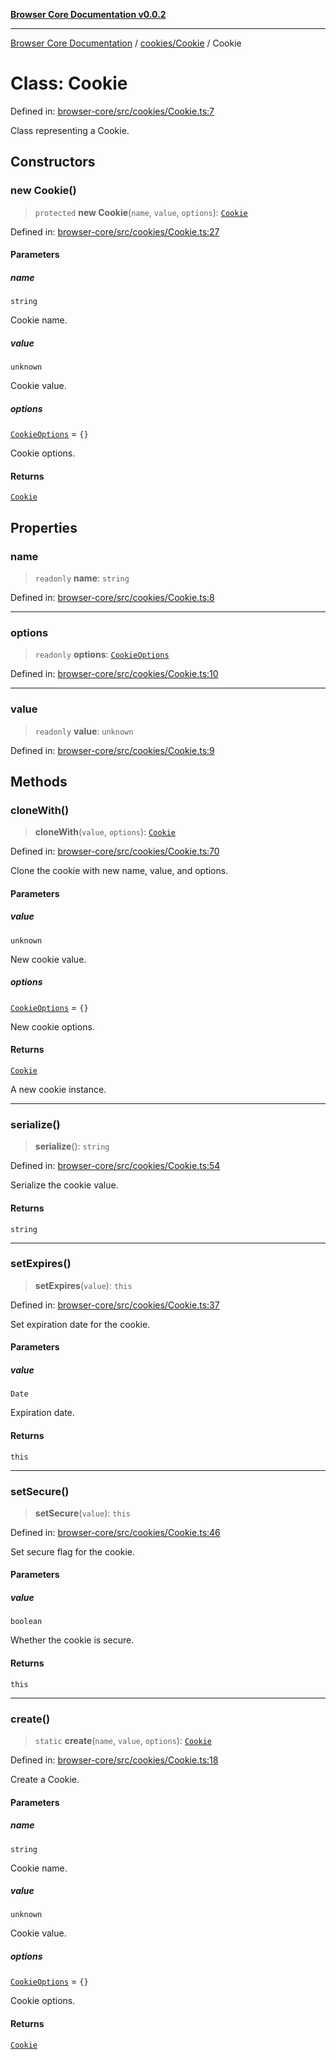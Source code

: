 [**Browser Core Documentation v0.0.2**](../../../README.md)

***

[Browser Core Documentation](../../../modules.md) / [cookies/Cookie](../README.md) / Cookie

# Class: Cookie

Defined in: [browser-core/src/cookies/Cookie.ts:7](https://github.com/stonemjs/browser-core/blob/58b3a039142f6865ef6912ef058985d46f08d508/src/cookies/Cookie.ts#L7)

Class representing a Cookie.

## Constructors

### new Cookie()

> `protected` **new Cookie**(`name`, `value`, `options`): [`Cookie`](Cookie.md)

Defined in: [browser-core/src/cookies/Cookie.ts:27](https://github.com/stonemjs/browser-core/blob/58b3a039142f6865ef6912ef058985d46f08d508/src/cookies/Cookie.ts#L27)

#### Parameters

##### name

`string`

Cookie name.

##### value

`unknown`

Cookie value.

##### options

[`CookieOptions`](../../../declarations/interfaces/CookieOptions.md) = `{}`

Cookie options.

#### Returns

[`Cookie`](Cookie.md)

## Properties

### name

> `readonly` **name**: `string`

Defined in: [browser-core/src/cookies/Cookie.ts:8](https://github.com/stonemjs/browser-core/blob/58b3a039142f6865ef6912ef058985d46f08d508/src/cookies/Cookie.ts#L8)

***

### options

> `readonly` **options**: [`CookieOptions`](../../../declarations/interfaces/CookieOptions.md)

Defined in: [browser-core/src/cookies/Cookie.ts:10](https://github.com/stonemjs/browser-core/blob/58b3a039142f6865ef6912ef058985d46f08d508/src/cookies/Cookie.ts#L10)

***

### value

> `readonly` **value**: `unknown`

Defined in: [browser-core/src/cookies/Cookie.ts:9](https://github.com/stonemjs/browser-core/blob/58b3a039142f6865ef6912ef058985d46f08d508/src/cookies/Cookie.ts#L9)

## Methods

### cloneWith()

> **cloneWith**(`value`, `options`): [`Cookie`](Cookie.md)

Defined in: [browser-core/src/cookies/Cookie.ts:70](https://github.com/stonemjs/browser-core/blob/58b3a039142f6865ef6912ef058985d46f08d508/src/cookies/Cookie.ts#L70)

Clone the cookie with new name, value, and options.

#### Parameters

##### value

`unknown`

New cookie value.

##### options

[`CookieOptions`](../../../declarations/interfaces/CookieOptions.md) = `{}`

New cookie options.

#### Returns

[`Cookie`](Cookie.md)

A new cookie instance.

***

### serialize()

> **serialize**(): `string`

Defined in: [browser-core/src/cookies/Cookie.ts:54](https://github.com/stonemjs/browser-core/blob/58b3a039142f6865ef6912ef058985d46f08d508/src/cookies/Cookie.ts#L54)

Serialize the cookie value.

#### Returns

`string`

***

### setExpires()

> **setExpires**(`value`): `this`

Defined in: [browser-core/src/cookies/Cookie.ts:37](https://github.com/stonemjs/browser-core/blob/58b3a039142f6865ef6912ef058985d46f08d508/src/cookies/Cookie.ts#L37)

Set expiration date for the cookie.

#### Parameters

##### value

`Date`

Expiration date.

#### Returns

`this`

***

### setSecure()

> **setSecure**(`value`): `this`

Defined in: [browser-core/src/cookies/Cookie.ts:46](https://github.com/stonemjs/browser-core/blob/58b3a039142f6865ef6912ef058985d46f08d508/src/cookies/Cookie.ts#L46)

Set secure flag for the cookie.

#### Parameters

##### value

`boolean`

Whether the cookie is secure.

#### Returns

`this`

***

### create()

> `static` **create**(`name`, `value`, `options`): [`Cookie`](Cookie.md)

Defined in: [browser-core/src/cookies/Cookie.ts:18](https://github.com/stonemjs/browser-core/blob/58b3a039142f6865ef6912ef058985d46f08d508/src/cookies/Cookie.ts#L18)

Create a Cookie.

#### Parameters

##### name

`string`

Cookie name.

##### value

`unknown`

Cookie value.

##### options

[`CookieOptions`](../../../declarations/interfaces/CookieOptions.md) = `{}`

Cookie options.

#### Returns

[`Cookie`](Cookie.md)
